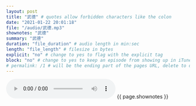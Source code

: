 ```yaml
---
layout: post
title: "武德" # quotes allow forbidden characters like the colon
date: "2021-01-22 20:01:18"
file: "/audio/武德.mp3"
shownotes: "武德"
summary: "武德"
duration: "file_duration" # audio length in min:sec
length: "file_length" # filesize in bytes
explicit: "no" # change to yes to flag with the explicit tag
block: "no" # change to yes to keep an episode from showing up in iTunes
# permalink: /1 # will be the ending part of the pages URL, delete to default to the title
---
```


<audio controls>
<source src="{{site.url}}{{site.baseurl}}{{ page.file }}" type="audio/x-mp3">
Your browser does not support the audio element.
</audio>
{{ page.shownotes }}
